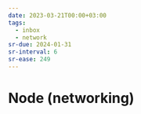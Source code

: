 ```yaml
---
date: 2023-03-21T00:00+03:00
tags:
  - inbox
  - network
sr-due: 2024-01-31
sr-interval: 6
sr-ease: 249
---
```


# Node (networking)
